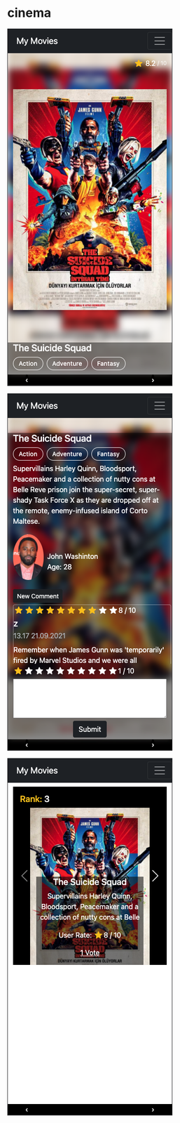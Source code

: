 # cinema
![movieview](https://github.com/alipeker/cinema/blob/develop/Screen%20Shot%202021-09-21%20at%2013.17.43.png)

![movieview](https://github.com/alipeker/cinema/blob/develop/Screen%20Shot%202021-09-21%20at%2013.17.59.png)

![movieview](https://github.com/alipeker/cinema/blob/develop/Screen%20Shot%202021-09-21%20at%2013.27.15.png)
